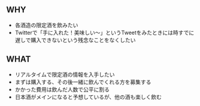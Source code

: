 ## WHY
- 各酒造の限定酒を飲みたい
- Twitterで「手に入れた！美味しい〜」というTweetをみたときには時すでに遅しで購入できないという残念なことをなくしたい

## WHAT
- リアルタイムで限定酒の情報を入手したい
- まずは購入する、その後一緒に飲んでくれる方を募集する
- かかった費用は飲んだ人数で公平に割る
- 日本酒がメインになると予想しているが、他の酒も楽しく飲む
